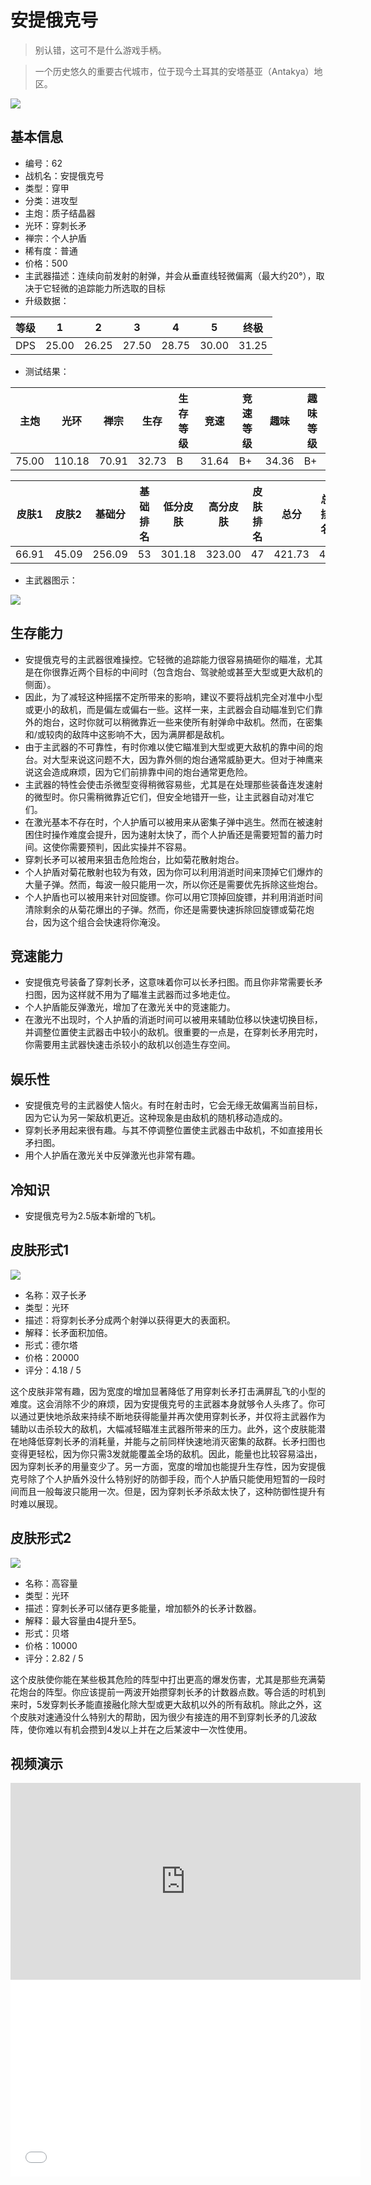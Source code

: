 # 安提俄克号

> 别认错，这可不是什么游戏手柄。

> 一个历史悠久的重要古代城市，位于现今土耳其的安塔基亚（Antakya）地区。

<img src="/ships/ship_62.png" style={{zoom:1}}/>

## 基本信息

- 编号：62
- 战机名：安提俄克号
- 类型：穿甲
- 分类：进攻型
- 主炮：质子结晶器
- 光环：穿刺长矛
- 禅宗：个人护盾
- 稀有度：普通
- 价格：500
- 主武器描述：连续向前发射的射弹，并会从垂直线轻微偏离（最大约20°），取决于它轻微的追踪能力所选取的目标
- 升级数据：

| 等级 | 1 | 2 | 3 | 4 | 5 | 终极 |
|--|--|--|--|--|--|--|
| DPS | 25.00 | 26.25 | 27.50 | 28.75 | 30.00 | 31.25 |

- 测试结果：

| 主炮 | 光环 | 禅宗 | 生存 | 生存等级 | 竞速 | 竞速等级 | 趣味 | 趣味等级 |
|--|--|--|--|--|--|--|--|--|
| 75.00 | 110.18 | 70.91 | 32.73 | B | 31.64 | B+ | 34.36 | B+ |

| 皮肤1 | 皮肤2 | 基础分 | 基础排名 | 低分皮肤 | 高分皮肤 | 皮肤排名 | 总分 | 总排名 |
|--|--|--|--|--|--|--|--|--|
| 66.91 | 45.09 | 256.09 | 53 | 301.18 | 323.00 | 47 | 421.73 | 47 |

- 主武器图示：

<img src="/illustration/main_62.gif" style={{zoom:1}}/>

## 生存能力

- 安提俄克号的主武器很难操控。它轻微的追踪能力很容易搞砸你的瞄准，尤其是在你很靠近两个目标的中间时（包含炮台、驾驶舱或甚至大型或更大敌机的侧面）。
- 因此，为了减轻这种摇摆不定所带来的影响，建议不要将战机完全对准中小型或更小的敌机，而是偏左或偏右一些。这样一来，主武器会自动瞄准到它们靠外的炮台，这时你就可以稍微靠近一些来使所有射弹命中敌机。然而，在密集和/或较肉的敌阵中这影响不大，因为满屏都是敌机。
- 由于主武器的不可靠性，有时你难以使它瞄准到大型或更大敌机的靠中间的炮台。对大型来说这问题不大，因为靠外侧的炮台通常威胁更大。但对于神鹰来说这会造成麻烦，因为它们前排靠中间的炮台通常更危险。
- 主武器的特性会使击杀微型变得稍微容易些，尤其是在处理那些装备连发速射的微型时。你只需稍微靠近它们，但安全地错开一些，让主武器自动对准它们。
- 在激光基本不存在时，个人护盾可以被用来从密集子弹中逃生。然而在被速射困住时操作难度会提升，因为速射太快了，而个人护盾还是需要短暂的蓄力时间。这使你需要预判，因此实操并不容易。
- 穿刺长矛可以被用来狙击危险炮台，比如菊花散射炮台。
- 个人护盾对菊花散射也较为有效，因为你可以利用消逝时间来顶掉它们爆炸的大量子弹。然而，每波一般只能用一次，所以你还是需要优先拆除这些炮台。
- 个人护盾也可以被用来针对回旋镖。你可以用它顶掉回旋镖，并利用消逝时间清除剩余的从菊花爆出的子弹。然而，你还是需要快速拆除回旋镖或菊花炮台，因为这个组合会快速将你淹没。

## 竞速能力

- 安提俄克号装备了穿刺长矛，这意味着你可以长矛扫图。而且你非常需要长矛扫图，因为这样就不用为了瞄准主武器而过多地走位。
- 个人护盾能反弹激光，增加了在激光关中的竞速能力。
- 在激光不出现时，个人护盾的消逝时间可以被用来辅助位移以快速切换目标，并调整位置使主武器击中较小的敌机。很重要的一点是，在穿刺长矛用完时，你需要用主武器快速击杀较小的敌机以创造生存空间。

## 娱乐性

- 安提俄克号的主武器使人恼火。有时在射击时，它会无缘无故偏离当前目标，因为它认为另一架敌机更近。这种现象是由敌机的随机移动造成的。
- 穿刺长矛用起来很有趣。与其不停调整位置使主武器击中敌机，不如直接用长矛扫图。
- 用个人护盾在激光关中反弹激光也非常有趣。

## 冷知识

- 安提俄克号为2.5版本新增的飞机。

## 皮肤形式1

<img src="/ships/ship_62_apex_1.png" style={{zoom:1}}/>

- 名称：双子长矛
- 类型：光环
- 描述：将穿刺长矛分成两个射弹以获得更大的表面积。
- 解释：长矛面积加倍。
- 形式：德尔塔
- 价格：20000
- 评分：4.18 / 5

这个皮肤非常有趣，因为宽度的增加显著降低了用穿刺长矛打击满屏乱飞的小型的难度。这会消除不少的麻烦，因为安提俄克号的主武器本身就够令人头疼了。你可以通过更快地杀敌来持续不断地获得能量并再次使用穿刺长矛，并仅将主武器作为辅助以击杀较大的敌机，大幅减轻瞄准主武器所带来的压力。此外，这个皮肤能潜在地降低穿刺长矛的消耗量，并能与之前同样快速地消灭密集的敌群。长矛扫图也变得更轻松，因为你只需3发就能覆盖全场的敌机。因此，能量也比较容易溢出，因为穿刺长矛的用量变少了。另一方面，宽度的增加也能提升生存性，因为安提俄克号除了个人护盾外没什么特别好的防御手段，而个人护盾只能使用短暂的一段时间而且一般每波只能用一次。但是，因为穿刺长矛杀敌太快了，这种防御性提升有时难以展现。

## 皮肤形式2

<img src="/ships/ship_62_apex_2.png" style={{zoom:1}}/>

- 名称：高容量
- 类型：光环
- 描述：穿刺长矛可以储存更多能量，增加额外的长矛计数器。
- 解释：最大容量由4提升至5。
- 形式：贝塔
- 价格：10000
- 评分：2.82 / 5

这个皮肤使你能在某些极其危险的阵型中打出更高的爆发伤害，尤其是那些充满菊花炮台的阵型。你应该提前一两波开始攒穿刺长矛的计数器点数。等合适的时机到来时，5发穿刺长矛能直接融化除大型或更大敌机以外的所有敌机。除此之外，这个皮肤对速通没什么特别大的帮助，因为很少有接连的用不到穿刺长矛的几波敌阵，使你难以有机会攒到4发以上并在之后某波中一次性使用。

## 视频演示

<iframe width="560" height="315" src="https://www.youtube.com/embed/EiO8TyazRKE?si=wE5NQ6hkgOwaxKFU" title="YouTube video player" frameborder="0" allow="accelerometer; autoplay; clipboard-write; encrypted-media; gyroscope; picture-in-picture; web-share" referrerpolicy="strict-origin-when-cross-origin" allowfullscreen></iframe>

<br/>

<iframe width="560" height="315" src="//player.bilibili.com/player.html?aid=594509033&bvid=BV1hq4y147Ed&cid=543358467&p=1&autoplay=false" scrolling="no" border="0" frameborder="no" allow="accelerometer; autoplay; clipboard-write; encrypted-media; gyroscope; picture-in-picture; web-share" framespacing="0" allowfullscreen="true"> </iframe>
